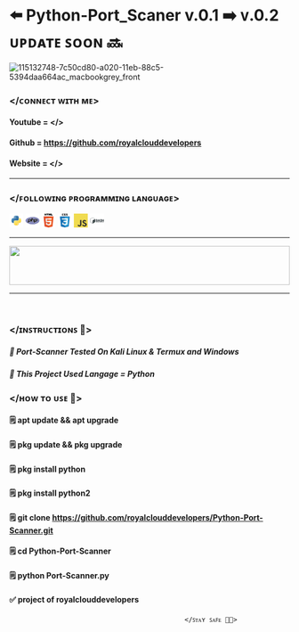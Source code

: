 #  ⬅️ Python-Port_Scaner v.0.1 ➡️ ᴠ.0.2 ᴜᴘᴅᴀᴛᴇ ꜱᴏᴏɴ 🔜

![115132748-7c50cd80-a020-11eb-88c5-5394daa664ac_macbookgrey_front](https://user-images.githubusercontent.com/82527627/140309781-e576021e-18a6-43ea-8631-1da3d33a37d3.png)

### </ᴄᴏɴɴᴇᴄᴛ ᴡɪᴛʜ ᴍᴇ>

#### Youtube = </>


#### Github = https://github.com/royalclouddevelopers


#### Website = </>


<hr style="height:2px;border-width:0;color:gray;background-color:gray">

### </ꜰᴏʟʟᴏᴡɪɴɢ ᴘʀᴏɢʀᴀᴍᴍɪɴɢ ʟᴀɴɢᴜᴀɢᴇ>

   <code><img height="25" src="https://raw.githubusercontent.com/github/explore/80688e429a7d4ef2fca1e82350fe8e3517d3494d/topics/python/python.png"></code>
   <code><img height="25" src="https://raw.githubusercontent.com/github/explore/80688e429a7d4ef2fca1e82350fe8e3517d3494d/topics/php/php.png"></code>
   <code><img height="25" src="https://raw.githubusercontent.com/github/explore/80688e429a7d4ef2fca1e82350fe8e3517d3494d/topics/html/html.png"></code>
   <code><img height="25" src="https://raw.githubusercontent.com/github/explore/80688e429a7d4ef2fca1e82350fe8e3517d3494d/topics/css/css.png"></code>
   <code><img height="25" src="https://raw.githubusercontent.com/github/explore/80688e429a7d4ef2fca1e82350fe8e3517d3494d/topics/javascript/javascript.png"></code>
   <code><img height="25" src="https://raw.githubusercontent.com/github/explore/5c058a388828bb5fde0bcafd4bc867b5bb3f26f3/topics/bash/bash.png"></code>




<hr style="height:2px;border-width:0;color:gray;background-color:gray">
<div>
<img height="70" align = "center" width=100% src="https://github-profile-trophy.vercel.app/?username=John-Kener&column=7"/>
</div>
<hr style="height:2px;border-width:0;color:gray;background-color:gray">
</br>

### </ɪɴꜱᴛʀᴜᴄᴛɪᴏɴꜱ 📌>

##### 🔖 Port-Scanner Tested On Kali Linux & Termux and Windows

##### 🔖 This Project Used Langage = Python

### </ʜᴏᴡ ᴛᴏ ᴜꜱᴇ 📑>

#### 🗒 apt update && apt upgrade

#### 🗒 pkg update && pkg upgrade

#### 🗒 pkg install python

#### 🗒 pkg install python2

#### 🗒 git clone https://github.com/royalclouddevelopers/Python-Port-Scanner.git

#### 🗒 cd Python-Port-Scanner

#### 🗒 python Port-Scanner.py

#### ✅ project of royalclouddevelopers
  
                                                </ꜱᴛᴀʏ ꜱᴀꜰᴇ 👨‍🎓>

